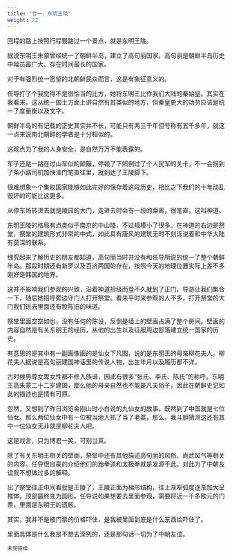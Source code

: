 ```yaml
---
title: "廿一，东明王陵"
weight: 22
---
```

回程的路上按照行程要路过一个景点，就是东明王陵。

据说东明王朱蒙曾经统一了朝鲜半岛，建立了高句丽国家。高句丽是朝鲜半岛历史中幅员最广大、存在时间最长的国家。

对于有强烈统一愿望的北朝鲜民众而言，这是有象征意义的。

任导打了个我觉得不是很恰当的比方，她将东明王比作我们大陆的秦始皇。其实在我看来，这从统一国土方面上讲自然有其类似的地方，但秦皇更大的功劳应该是统一了度量衡以及文字。

朝鲜半岛的有记载的正史其实并不长，可能只有两三千年但号称有五千多年，就这一点来说南北朝鲜的学者是十分相似的。

这观点为了我的人身安全，是自然万万不能表露的。

车子还是一路在过山车似的颠簸，停顿了下照例过了个人民军的关卡，不一会拐到了条小路司机加快油门笔直往里，就到达了王陵脚下。

很难想象一个集权国家能够如此完好的保存着这段历史，相比之下我们的十年动乱毁坏的可能比这更多。

从停车场转进去就是陵园的大门，走进去时会有一段的距离，很笔直，这叫神道。

东明王陵的格局有点类似于南京的中山陵，不过规模小了很多。在神道的右边是祭堂，祭堂的建筑形式非常的中式，如此具有唐风的建筑无时不刻诉说着和中华大陆有莫深的联系。

细究起来了解历史的朋友都知道，高句丽当时并没有和任导所说的统一了整个朝鲜半岛。那段时期还有新罗以及百济两国的存在，按照今天的地理位置实际上差不多刚好是韩国的地界。

这并不影响我们参观的兴致，沿着神道拾级而登不久就到了正门，导游让我们集合一下，随后她招呼旁边守门人打开祭堂。看来平时来参观的人不多，打开祭堂的大门我们进去里面还有股陈旧的味道。

祭堂里面空空如也，没有任何的陈设，反倒是墙上的壁画占满了整个房间。壁画的内容自然是有关东明王的经历，从他的出生以及征服周边部落建立统一国家的历史。

有意思的是其中有一副画像画的是仙女下凡图，说的是东明王的母亲柳花夫人。柳花夫人据说是高句丽建国神话里的传说人物，出生年月以及履历都不详。

古时候男尊女卑女性都不修入族谱，因此有很多“张氏、李氏、陈氏”的称呼。东明王高朱蒙二十二岁建国，那么他的母亲自然也不能是凡夫俗子，因此在朝鲜史记如此的描述也是情有可原。

忽然，又想到了昨日浏览金刚山时小白说的九仙女的故事，既然到了中国就是七位仙女。那么两位仙女中有一位被当地人抓了当了老婆，那么，我斗胆猜测这还有其中一位仙女无非就是柳花夫人吧。

这是戏言，只为博君一笑，可别当真。

除了有关东明王相关的壁画，祭堂中还有其他描述高句丽的风俗、尚武风气等相关的内容。任导很自豪的介绍他们的跆拳道和太极拳就是发源于此，对此为了中朝友谊我不想做过多的解释。

出了祭堂往正中间看就是王陵了，王陵正面为梯形结构，往上渐窄弧度逐渐加大呈椎体，顶部最终变为圆形。任导说如果想要去里面参观，需要将近一千多欧元的门票，里面是东明王的遗骸。

其实，我并不是被门票的价格吓住，是我被里面到底是什么东西给吓住了。

里面具体是什么我是不想去深究的，还是那句话一切为了中朝友谊。

`未完待续`
